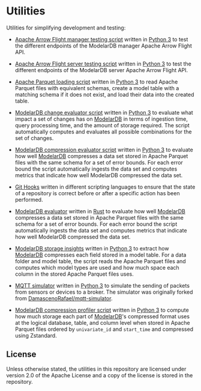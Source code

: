 # Utilities
Utilities for simplifying development and testing:

- [Apache Arrow Flight manager testing script](Apache-Arrow-Flight-Tester/manager.py) written in
  [Python 3](https://www.python.org/) to test the different endpoints of the ModelarDB manager Apache Arrow Flight API.

- [Apache Arrow Flight server testing script](Apache-Arrow-Flight-Tester/server.py) written in
  [Python 3](https://www.python.org/) to test the different endpoints of the ModelarDB server Apache Arrow Flight API.

- [Apache Parquet loading script](Apache-Parquet-Loader) written in [Python 3](https://www.python.org/) to read Apache
  Parquet files with equivalent schemas, create a model table with a matching schema if it does not exist, and load
  their data into the created table.

- [ModelarDB change evaluator script](Evaluate-ModelarDB-Changes) written in [Python 3](https://www.python.org/) to
  evaluate what impact a set of changes has on [ModelarDB](https://github.com/ModelarData/ModelarDB-RS) in terms of
  ingestion time, query processing time, and the amount of storage required. The script automatically computes and
  evaluates all possible combinations for the set of changes.

- [ModelarDB compression evaluator script](Evaluate-ModelarDB-Compression) written in [Python 3](https://www.python.org/)
  to evaluate how well [ModelarDB](https://github.com/ModelarData/ModelarDB-RS) compresses a data set stored in Apache
  Parquet files with the same schema for a set of error bounds. For each error bound the script automatically ingests
  the data set and computes metrics that indicate how well ModelarDB compressed the data set.

- [Git Hooks](Git-Hooks) written in different scripting languages to ensure that the state of a repository is correct
  before or after a specific action has been performed.

- [ModelarDB evaluator](ModelarDB-Evaluator) written in [Rust](https://www.rust-lang.org/) to evaluate how well
  [ModelarDB](https://github.com/ModelarData/ModelarDB-RS) compresses a data set stored in Apache Parquet files with the
  same schema for a set of error bounds. For each error bound the script automatically ingests the data set and computes
  metrics that indicate how well ModelarDB compressed the data set.

- [ModelarDB storage insights](ModelarDB-Storage-Insights) written in [Python 3](https://www.python.org/) to extract how
  [ModelarDB](https://github.com/ModelarData/ModelarDB-RS) compresses each field stored in a model table. For a data
  folder and model table, the script reads the Apache Parquet files and computes which model types are used and how much
  space each column in the stored Apache Parquet files uses.

- [MQTT simulator](MQTT-Simulator) written in [Python 3](https://www.python.org/) to simulate the sending of packets
  from sensors or devices to a broker. The simulator was originally forked from
  [DamascenoRafael/mqtt-simulator](https://github.com/DamascenoRafael/mqtt-simulator).

- [ModelarDB compression profiler script](Profile-ModelarDB-Compression) written in [Python 3](https://www.python.org/)
  to compute how much storage each part of [ModelarDB](https://github.com/ModelarData/ModelarDB-RS)'s compressed format
  uses at the logical database, table, and column level when stored in Apache Parquet files ordered by `univariate_id`
  and `start_time` and compressed using Zstandard.

## License
Unless otherwise stated, the utilities in this repository are licensed under version 2.0 of the Apache License and a
copy of the license is stored in the repository.
